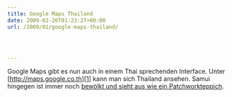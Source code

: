```yaml
---
title: Google Maps Thailand
date: 2009-02-26T01:23:27+00:00
url: /2009/02/google-maps-thailand/




---
```

Google Maps gibt es nun auch in einem Thai sprechenden Interface. Unter [http://maps.google.co.th][1] kann man sich Thailand ansehen. Samui hingegen ist immer noch [bewölkt und sieht aus wie ein Patchworkteppich][2].

 [1]: http://maps.google.co.th/
 [2]: http://maps.google.co.th/?ie=UTF8&ll=9.530501,99.974899&spn=0.105469,0.146084&t=h&z=13
